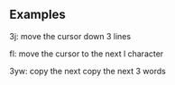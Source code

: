 Examples
---

3j: move the cursor down 3 lines

fl: move the cursor to the next l character

3yw: copy the next copy the next 3 words
